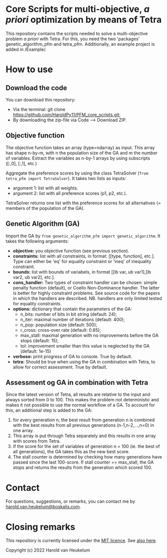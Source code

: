 # Core Scripts for multi-objective, _a priori_ optimization by means of Tetra

This repository contains the scripts needed to solve a multi-objective problem _a priori_ with Tetra. For this, you need
the two 'packages' genetic_algorithm_pfm and tetra_pfm. Additionally, an example project is added in /Example/.

# How to use

## Download the code

You can download this repository:

- Via the terminal: git clone https://github.com/HaroldPy11/PFM_core_scripts.git;
- By downloading the zip-file via Code --> Download ZIP.

## Objective function

The objective function takes an array (type=ndarray) as input. This array has shape n-by-m, with n the population size
of the GA and m the number of variables. Extract the variables as n-by-1 arrays by using subscripts ([:,0], [:,1], etc.)

Aggregate the preference scores by using the class TetraSolver (`from tetra_pfm import TetraSolver`). It takes two lists
as inputs:

- argument 1: list with all weights.
- argument 2: list with all preference scores (p1, p2, etc.).

TetraSolver returns one list with the preference scores for all alternatives (= members of the population of the GA).

## Genetic Algorithm (GA)

Import the GA by `from genetic_algorithm_pfm import genetic_algorithm`. It takes the following arguments:

- **objective:** you objective function (see previous section).
- **constraints:** list with all constraints, in format: [[type, function], etc.]. Type can either be 'eq' for equality
  constraint or 'ineq' of inequality constraint.
- **bounds:** list with bounds of variabels, in format [[lb var, ub var1],[lb var2, ub var2], etc.].
- **cons_handler:** Two types of constraint handler can be chosen: simple penalty function (default), or Coello
  Non-Dominance handler. The latter is better for highly constraint problems. See source code for the papers in which
  the handlers are described. NB. handlers are only limited tested for equality constraints.
- **options:** dictionary that contain the parameters of the GA:
    - n_bits: number of bits in bit string (default: 24);
    - n_iter: maximal number of iterations (default: 400);
    - n_pop: population size (default: 500);
    - r_cross: cross-over rate (default: 0.85);
    - max_stall: maximal generation with no improvements before the GA stops (default: 15);
    - tol: improvement smaller than this value is neglected by the GA (default: 1e-15)
- **verbose:** print progress of GA to console. True by default.
- **tetra:** Should be true when using the GA in combination with Tetra, to allow for correct assessment. True by
  default.

## Assessment og GA in combination with Tetra

Since the latest version of Tetra, all results are relative to the input and always sorted from 0 to 100. This makes the
problem not deterministic and makes it not possible to use the normal workflow of a GA. To account for this, an
additional step is added to the GA:

1. for every generation n; the best result from generation n is combined with the best results from all previous
   generations (n-1,n-2,...,n=0) in one array.
2. This array is put through Tetra separately and this results in one array with scores from Tetra.
3. If the score for the set of variables of generation n = 100 (ie. the best of all generations), the GA takes this as
   the new best score.
4. The stall counter is determined by checking how many generations have passed since the last 100-score. If stall
   counter == max_stall, the GA stops and returns the results from the generation which scored 100.

# Contact

For questions, suggestions, or remarks, you can contact me by harold.van.heukelum@boskalis.com.

# Closing remarks

This repository is currently licensed under the [MIT licence](https://choosealicense.com/licenses/mit/).
See [also here](https://github.com/HaroldPy11/PFM_core_scripts/blob/main/LICENSE).

Copyright (c) 2022 Harold van Heukelum
